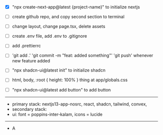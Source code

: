 - [x] "npx create-next-app@latest {project-name}" to initialize nextjs
- [ ] create github repo, and copy second section to terminal
- [ ] change layout, change page.tsx, delete assets
- [ ] create .env file, add .env to .gitignore
- [ ] add .prettierrc
- [ ] 'git add .' 'git commit -m "feat: added something"' 'git push' whenever new feature added

- [ ] "npx shadcn-ui@latest init" to initialize shadcn
- [ ] html, body, :root { height: 100% } thing at app/globals.css
- [ ] "npx shadcn-ui@latest add button" to add button

---

- primary stack: nextjs13-app-nosrc, react, shadcn, tailwind, convex, 
- secondary stack: 
- ui: font = poppins-inter-kalam, icons = lucide

---

- A